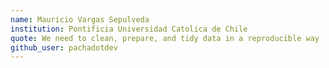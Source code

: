 ```yaml
---
name: Mauricio Vargas Sepulveda
institution: Pontificia Universidad Catolica de Chile
quote: We need to clean, prepare, and tidy data in a reproducible way
github_user: pachadotdev
---
```


